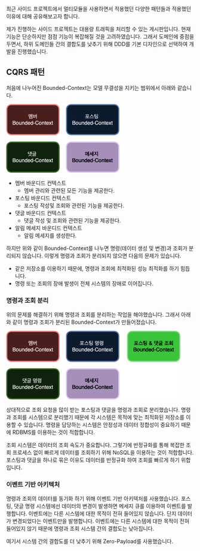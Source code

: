 최근 사이드 프로젝트에서 멀티모듈을 사용하면서 적용했던 다양한 패턴들과 적용했던 이유에 대해 공유해보고자 합니다. 

제가 진행하는 사이드 프로젝트는 대용량 트래픽을 처리할 수 있는 게시판입니다. 현재 기능은 단순하지만 점점 기능이 복잡해질 것을 고려하였습니다. 
그래서 도메인에 중점을 두면서, 하위 도메인들 간의 결합도를 낮추기 위해 DDD를 기본 디자인으로 선택하여 개발을 진행했습니다. 

## CQRS 패턴 

처음에 나누어진 Bounded-Context는 모델 무결성을 지키는 범위에서 아래와 같습니다. 

![img_2.png](img_2.png)

- 멤버 바운디드 컨텍스트
  - 멤버 관리와 관련된 모든 기능을 제공한다. 
- 포스팅 바운디드 컨텍스트
  - 포스팅 작성및 조회와 관련된 기능을 제공한다.  
- 댓글 바운디드 컨텍스트 
  - 댓글 작성 및 조회와 관련된 기능을 제공한다. 
- 알림 메세지 바운디드 컨텍스트 
  - 알림 메세지를 생성한다. 

하지만 위와 같이 Bounded-Context를 나누면 명령(데이터 생성 및 변경)과 조회가 분리되지 않습니다. 
이렇게 명령과 조회가 분리되지 않으면 다음의 문제가 있습니다. 
- 같은 저장소를 이용하기 때문에, 명령과 조회에 최적화된 성능 최적화를 하기 힘듭니다. 
- 명령 또는 조회의 장애 발생이 전체 시스템의 장애로 이어집니다. 

### 명령과 조회 분리 

위의 문제를 해결하기 위해 명령과 조회를 분리하는 작업을 해야했습니다. 그래서 아래와 같이 명령과 조회가 분리된 Bounded-Context가 만들어졌습니다.

![img_4.png](img_4.png)

상대적으로 조회 요청을 많이 받는 포스팅과 댓글을 명령과 조회로 분리했습니다. 명령과 조회를 시스템으로 분리했기 때문에 각 시스템은 목적에 맞는 최적화된 저장소를 이용할 수 있습니다. 명령을 담당하는 시스템은 안정성과 데이터 정합성이 중요하기 때문에 RDBMS를 이용하는 것이 적합합니다. 

조회 시스템은 데이터의 조회 속도가 중요합니다. 그렇기에 반정규화를 통해 복잡한 조회 프로세스 없이 빠르게 데이터를 조회하기 위해 NoSQL을 이용하는 것이 적합합니다. 포스팅과 댓글을 하나로 묶은 이유도 데이터를 반정규화 하여 조회를 빠르게 하기 위합입니다.

### 이벤트 기반 아키텍처 

명령과 조회의 데이터를 동기화 하기 위해 이벤트 기반 아키텍처를 사용했습니다. 포스팅, 댓글 명령 시스템에선 데이터의 변경이 발생하면 메세지 큐를 이용하여 이벤트를 발행합니다. 이벤트에는 다른 시스템에 대한 목적이 전혀 들어있지 않습니다. 단지 데이터가 변경되었다는 이벤트만을 발행합니다.
이벤트에는 다른 시스템에 대한 목적이 전혀 들어있지 않기 때문에 명령과 조회 시스템 간의 결합도는 낮아집니다. 


여기서 시스템 간의 결합도를 더 낮추기 위해 Zero-Payload를 사용했습니다. 


  




